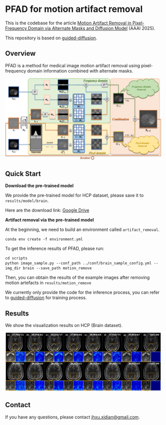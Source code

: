 # PFAD for motion artifact removal
This is the codebase for the article [Motion Artifact Removal in Pixel-Frequency Domain via Alternate Masks and Diffusion Model](https://arxiv.org/pdf/2412.07590) (AAAI 2025).

This repository is based on [guided-diffusion](https://github.com/openai/guided-diffusion).

## Overview

PFAD is a method for medical image motion artifact removal using pixel-frequency domain information combined with alternate masks.

![overall_framework](./assets/method.png)

## Quick Start

**Download the pre-trained model**

We provide the pre-trained model for HCP dataset, please save it to ```results/model/brain```. 

Here are the download link: 
[Google Drive](https://drive.google.com/file/d/1Hh0wabKmW5CUXpUAS4GcEHZIoYeZq_v-/view?usp=sharing)

**Artifact removal via the pre-trained model**

At the beginning, we need to build an environment called ```artifact_removal```.
```
conda env create -f environment.yml
```
To get the inference results of PFAD, please run:
```
cd scripts
python image_sample.py --conf_path ../conf/brain_sample_config.yml --img_dir brain --save_path motion_remove
```
Then, you can obtain the results of the example images after removing motion artefacts in ```results/motion_remove```

We currently only provide the code for the inference process, you can refer to [guided-diffusion](https://github.com/openai/guided-diffusion) for training process.

## Results

We show the visualization results on HCP (Brain dataset).

![visualization results](./assets/brain.png)

## Contact

If you have any questions, please contact jhxu.xidian@gmail.com.

